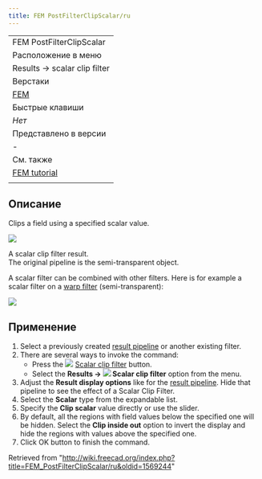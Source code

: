 ```yaml
---
title: FEM PostFilterClipScalar/ru
---
```

|  |
| --- |
| FEM PostFilterClipScalar |
| Расположение в меню |
| Results → scalar clip filter |
| Верстаки |
| [FEM](/FEM_Workbench/ru "FEM Workbench/ru") |
| Быстрые клавиши |
| *Нет* |
| Представлено в версии |
| - |
| См. также |
| [FEM tutorial](/FEM_tutorial/ru "FEM tutorial/ru") |
|  |

## Описание

Clips a field using a specified scalar value.

![](/images/FEM_Scalar-Clip-Filter-Example.png)

A scalar clip filter result.  
The original pipeline is the semi-transparent object.

A scalar filter can be combined with other filters. Here is for example a scalar filter on a [warp filter](/FEM_PostFilterWarp "FEM PostFilterWarp") (semi-transparent):

![](/images/FEM_Scalar-Clip-Filter-On-Warp-Example.png)

## Применение

1. Select a previously created [result pipeline](/FEM_PostPipelineFromResult "FEM PostPipelineFromResult") or another existing filter.
2. There are several ways to invoke the command:
   * Press the ![](/images/FEM_PostFilterClipScalar.svg) [Scalar clip filter](/FEM_PostFilterClipScalar "FEM PostFilterClipScalar") button.
   * Select the **Results → ![](/images/FEM_PostFilterClipScalar.svg) Scalar clip filter** option from the menu.
3. Adjust the **Result display options** like for the [result pipeline](/FEM_PostPipelineFromResult "FEM PostPipelineFromResult"). Hide that pipeline to see the effect of a Scalar Clip Filter.
4. Select the **Scalar** type from the expandable list.
5. Specify the **Clip scalar** value directly or use the slider.
6. By default, all the regions with field values below the specified one will be hidden. Select the **Clip inside out** option to invert the display and hide the regions with values above the specified one.
7. Click OK button to finish the command.

Retrieved from "<http://wiki.freecad.org/index.php?title=FEM_PostFilterClipScalar/ru&oldid=1569244>"